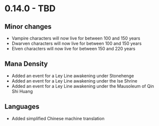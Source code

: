 # 0.14.0 - TBD

## Minor changes
- Vampire characters will now live for between 100 and 150 years
- Dwarven characters will now live for between 100 and 150 years
- Elven characters will now live for between 150 and 220 years

## Mana Density
- Added an event for a Ley Line awakening under Stonehenge
- Added an event for a Ley Line awakening under the Ise Shrine
- Added an event for a Ley Line awakening under the Mausoleum of Qin Shi Huang

## Languages
- Added simplified Chinese machine translation